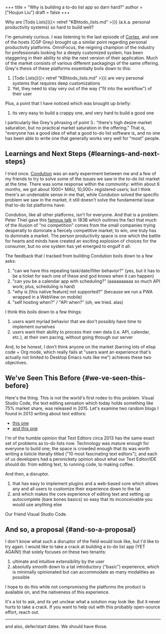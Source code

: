 +++
title = "Why is building a to-do list app so darn hard?"
author = ["Houjun Liu"]
draft = false
+++

Why are [Todo Lists]({{< relref "KBhtodo_lists.md" >}}) (a.k.a. personal productivity systems) so hard to build well?

I'm genuinely curious. I was listening to the last episode of [Cortex](https://www.relay.fm/cortex/), and one of the hosts (CGP Grey) brought up a similar point regarding personal productivity platforms. OmniFocus, the reigning champion of the industry for professionals looking for a deeply customized system, has been staggering in their ability to ship the next version of their application. Much of the market consists of various different packagings of the same offering. Grey's thesis of these platforms essentially boils down to this:

1.  [Todo Lists]({{< relref "KBhtodo_lists.md" >}}) are very personal systems that requires deep customizations
2.  Yet, they need to stay very out of the way ("fit into the workflow") of their user

Plus, a point that I have noticed which was brought up briefly:

1.  its very easy to build a crappy one, and very hard to build a good one

I particularly like Grey's phrasing of point 3.: "there's high desire market saturation, but no practical market saturation in the offering." That is, "everyone has a good idea of what a good to-do list software is, and no one has been able to write one that generally works very well for "most" people.


## Learnings and Next Steps {#learnings-and-next-steps}

I tried once. [Condution](https://www.condution.com/) was an early experiment between me and a few of my friends to try to solve some of the issues we saw in the to-do list market at the time. There was some response within the community: within about 6 months, we got about 1000+ MAU, 10,000+ registered users; but I think there's an undeniable sense in me that, while Condution solved the specific problem we saw in the market, it still doesn't solve the fundamental issue that to-do list platforms have:

Condution, like all other platforms, isn't for everyone. And that is a problem. Peter Thiel gave this [famous talk](https://www.youtube.com/watch?v=3Fx5Q8xGU8k) in 183B which outlines the fact that much of the illusion of "no competition" comes from the small companies trying desperatly to dominate a fiercely competitive market; to win, one truly has to dominate a market. The person productivity space is one which the battle for hearts and minds have created an exciting explosion of choices for the consumer, but no one system has yet emerged to engulf it all.

The feedback that I tracked from building Condution boils down to a few asks:

1.  "can we have this repeating task/date/filter behavior?" (yes, but it has to be a ticket for each one of these and god knows when it can happen)
2.  "can you be a calendar app with scheduling?" (aaaaaaaaaa so much API work; plus, scheduling is hard)
3.  "why is [this native feature] not supported?" (because we run a PWA wrapped in a WebView on mobile)
4.  "self hosting when?" / "API when?" (oh, we tried. alas)

I think this boils down to a few things:

1.  users want myriad behavior that we don't possibly have time to implement ourselves
2.  users want their ability to process their own data (i.e. API, calendar, etc.), at their own pacing, without going through our server

And, to be honest, I don't think anyone on the market (barring lots of elisp code + Org mode, which really fails at "users want an experience that's actually not limited to Desktop Emacs nuts like me") achieves these two objectives.


## We've Seen This Before {#we-ve-seen-this-before}

Here's the thing. This is not the world's first rodeo to this problem. Visual Studio Code, the text editing sensation which today holds something like 75% market share, was released in 2015. Let's examine two random blogs I found in 2013 writing about text editors:

-   [this one](https://web.archive.org/web/20230509053757/https://www.theregister.com/2013/03/11/verity_stob_text_editor/)
-   [and this one](https://web.archive.org/web/20230608151954/https://www.bloggersentral.com/2013/09/awesome-text-editors-for-web-developers.html)

I'm of the humble opinion that Text Editors circa 2013 has the same exact set of problems as to-do lists now. Technology was mature enough for everyone to build one; the space is crowded enough that its was worth writing a listicle literally titled ("10 most fascinating text editors"); and each of us developers had a persnickety opinion about what our Text Editor/IDE should do: from editing text, to running code, to making coffee.

And then, a disruptor.

1.  that has easy to implement plugins and a web-based core which allows any and all users to customize their experience down to the tat
2.  and which makes the core experience of editing text and setting up autocomplete (bare bones basics) so easy that its inconceivable you would use anything else

Our friend Visual Studio Code.


## And so, a proposal {#and-so-a-proposal}

I don't know what such a disruptor of the field would look like, but I'd like to try again. I would like to take a crack at building a to-do list app (YET AGAIN!) that solely focuses on these two tenants:

1.  ultimate and intuitive extensibility by the user
2.  absolutly smooth down to a tat introductory ("basic") experience, which is minimally opinionated but can accommodate as many modalities as possible

I hope to do this while not compromising the platforms the product is available on, and the nativeness of this experience.

It's a lot to ask, and its yet unclear what a solution may look like. But it never hurts to take a crack. If you want to help out with this probably open-source effort, reach out.

---

and also, defer/start dates. We should have those.
